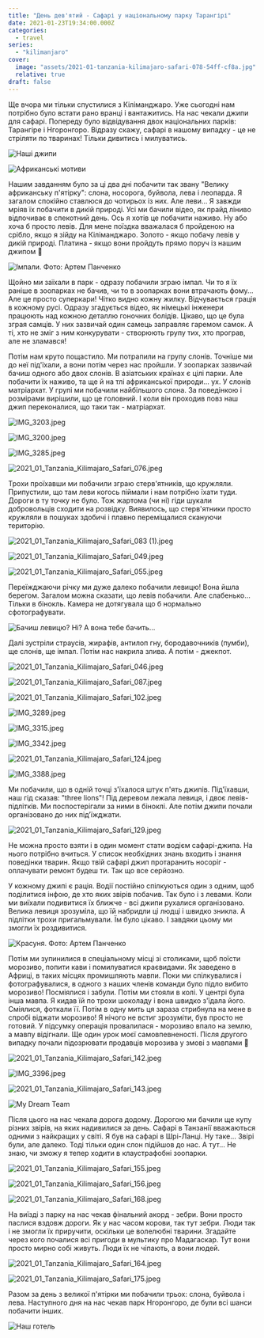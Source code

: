 ```yaml
---
title: "День дев'ятий - Сафарі у національному парку Тарангірі"
date: 2021-01-23T19:34:00.000Z
categories:
  - travel
series:
  - "kilimanjaro"
cover:
  image: "assets/2021-01-tanzania-kilimajaro-safari-078-54ff-cf8a.jpg"
  relative: true
draft: false
---
```


Ще вчора ми тільки спустилися з Кіліманджаро. Уже сьогодні нам потрібно було встати рано вранці і вантажитись. На нас чекали джипи для сафарі. Попереду було відвідування двох національних парків: Тарангіре і Нгоронгоро. Відразу скажу, сафарі в нашому випадку - це не стріляти по тваринах! Тільки дивитись і милуватись.

![Наші джипи](assets/nashi-dzhipi-4179.jpg "Наші джипи")

![Африканські мотиви](assets/afrikanski-motivi-5ce6.jpg "Африканські мотиви")

Нашим завданням було за ці два дні побачити так звану "Велику африканську п'ятірку": слона, носорога, буйвола, лева і леопарда. Я загалом спокійно ставлюся до чотирьох із них. Але леви... Я завжди мріяв їх побачити в дикій природі. Усі ми бачили відео, як прайд ліниво відпочиває в спекотний день. Ось я хотів це побачити наживо. Ну або хоча б просто левів. Для мене поїздка вважалася б пройденою на срібло, якщо я зійду на Кіліманджаро. Золото - якщо побачу левів у дикій природі. Платина - якщо вони пройдуть прямо поруч із нашим джипом 🤞

![Імпали. Фото: Артем Панченко](assets/impali-foto-artem-panchenko-fbe7.jpg "Імпали. Фото: Артем Панченко")

Щойно ми заїхали в парк - одразу побачили зграю імпал. Чи то я їх раніше в зоопарках не бачив, чи то в зоопарках вони втрачають фому... Але це просто суперкари! Чітко видно кожну жилку. Відчувається грація в кожному русі. Одразу згадується відео, як німецькі інженери працюють над кожною деталлю гоночних болідів. Цікаво, що це була зграя самців. У них зазвичай один самець заправляє гаремом самок. А ті, хто не зміг з ним конкурувати - створюють групу тих, хто програв, але не зламався!

Потім нам круто пощастило. Ми потрапили на групу слонів. Точніше ми до неї під'їхали, а вони потім через нас пройшли. У зоопарках зазвичай бачиш одного або двох слонів. В азіатських країнах є цілі парки. Але побачити їх наживо, та ще й на тлі африканської природи... ух. У слонів матріархат. У групі ми побачили найбільшого слона. За поведінкою і розмірами вирішили, що це головний. І коли він проходив повз наш джип переконалися, що таки так - матріархат.

![IMG_3203.jpeg](assets/img-3203-9804.jpg)

![IMG_3200.jpeg](assets/img-3200-0ebd.jpg)

![IMG_3285.jpeg](assets/img-3285-7196.jpg)

![2021_01_Tanzania_Kilimajaro_Safari_076.jpeg](assets/2021-01-tanzania-kilimajaro-safari-076-597b.jpg)

Трохи проїхавши ми побачили зграю стерв'ятників, що кружляли. Припустили, що там леви когось піймали і нам потрібно їхати туди. Дороги в ту точку не було. Тож жартома (чи ні) гіди шукали добровольців сходити на розвідку. Виявилось, що стерв'ятники просто кружляли в пошуках здобичі і плавно переміщалися скануючи територію.

![2021_01_Tanzania_Kilimajaro_Safari_083 (1).jpeg](assets/2021-01-tanzania-kilimajaro-safari-083-1-68a5.jpg)

![2021_01_Tanzania_Kilimajaro_Safari_049.jpeg](assets/2021-01-tanzania-kilimajaro-safari-049-4c87.jpg)

![2021_01_Tanzania_Kilimajaro_Safari_055.jpeg](assets/2021-01-tanzania-kilimajaro-safari-055-f6f5.jpg)

Переїжджаючи річку ми дуже далеко побачили левицю! Вона йшла берегом. Загалом можна сказати, що левів побачили. Але слабенько… Тільки в бінокль. Камера не дотягувала що б нормально сфотографувати.

![Бачиш левицю? Ні? А вона тебе бачить…](assets/bachish-levitsyu-ni-a-vona-tebe-bachit-dfc6.jpg "Бачиш левицю? Ні? А вона тебе бачить…")

Далі зустріли страусів, жирафів, антилоп гну, бородавочників (пумби), ще слонів, ще імпал. Потім нас накрила злива. А потім - джекпот.

![2021_01_Tanzania_Kilimajaro_Safari_046.jpeg](assets/2021-01-tanzania-kilimajaro-safari-046-23d4.jpg)

![2021_01_Tanzania_Kilimajaro_Safari_087.jpeg](assets/2021-01-tanzania-kilimajaro-safari-087-7461.jpg)

![2021_01_Tanzania_Kilimajaro_Safari_102.jpeg](assets/2021-01-tanzania-kilimajaro-safari-102-7788.jpg)

![IMG_3289.jpeg](assets/img-3289-2ca3.jpg)

![IMG_3315.jpeg](assets/img-3315-63c2.jpg)

![IMG_3342.jpeg](assets/img-3342-ba94.jpg)

![2021_01_Tanzania_Kilimajaro_Safari_124.jpeg](assets/2021-01-tanzania-kilimajaro-safari-124-d3f2.jpg)

![IMG_3388.jpeg](assets/img-3388-3afe.jpg)

Ми побачили, що в одній точці з'їхалося штук п'ять джипів. Під'їхавши, наш гід сказав: "three lions"! Під деревом лежала левиця, і двоє левів-підлітків. Ми поспостерігали за ними в біноклі. Але потім джипи почали організовано до них під'їжджати.

![2021_01_Tanzania_Kilimajaro_Safari_129.jpeg](assets/2021-01-tanzania-kilimajaro-safari-129-78d2.jpg)

Не можна просто взяти і в один момент стати водієм сафарі-джипа. На нього потрібно вчиться. У список необхідних знань входить і знання поведінки тварин. Якщо твій сафарі джип протаранить носоріг - оплачувати ремонт будеш ти. Так що все серйозно.

У кожному джипі є рація. Водії постійно спілкуються один з одним, щоб поділитися інфою, де хто яких звірів побачив. Так було і з левами. Коли ми виїхали подивитися їх ближче - всі джипи рухалися організовано. Велика левиця зрозуміла, що їй набридли ці людці і швидко зникла. А підлітки трохи пригальмували. Їм було цікаво. І завдяки цьому ми змогли їх роздивитися.

![Красуня. Фото: Артем Панченко](assets/krasunya-foto-artem-panchenko-ab5e.jpg "Красуня. Фото: Артем Панченко")

Потім ми зупинилися в спеціальному місці зі столиками, щоб поїсти морозиво, попити кави і помилуватися краєвидами. Як заведено в Африці, в таких місцях промишляють мавпи. Поки ми спілкувалися і фотографувалися, в одного з наших членів команди було підло вибито морозиво! Посміялися і забули. Потім ми стояли в колі. У центрі була інша мавпа. Я кидав їй по трохи шоколаду і вона швидко з'їдала його. Сміялися, фоткали її. Потім в одну мить ця зараза стрибнула на мене в спробі віджати морозиво! Я нічого не встиг зрозуміти, був просто не готовий. У підсумку операція провалилася - морозиво впало на землю, а мавпу відігнали. Ще один урок моєї самовпевненості. Після другого випадку почали підозрювати продавців морозива у змові з мавпами 🙂

![2021_01_Tanzania_Kilimajaro_Safari_142.jpeg](assets/2021-01-tanzania-kilimajaro-safari-142-18bb.jpg)

![IMG_3396.jpeg](assets/img-3396-1114.jpg)

![2021_01_Tanzania_Kilimajaro_Safari_143.jpeg](assets/2021-01-tanzania-kilimajaro-safari-143-7306.jpg)

![My Dream Team](assets/my-dream-team-e415.jpg "My Dream Team")

Після цього на нас чекала дорога додому. Дорогою ми бачили ще купу різних звірів, на яких надивилися за день. Сафарі в Танзанії вважаються одними з найкращих у світі. Я був на сафарі в Шрі-Ланці. Ну таке... Звірі були, але далеко. Тоді тільки один слон підійшов до нас. А тут... Не знаю, чи зможу я тепер ходити в клаустрафобні зоопарки.

![2021_01_Tanzania_Kilimajaro_Safari_155.jpeg](assets/2021-01-tanzania-kilimajaro-safari-155-64e1.jpg)

![2021_01_Tanzania_Kilimajaro_Safari_156.jpeg](assets/2021-01-tanzania-kilimajaro-safari-156-9b1e.jpg)

![2021_01_Tanzania_Kilimajaro_Safari_168.jpeg](assets/2021-01-tanzania-kilimajaro-safari-168-390d.jpg)

На виїзді з парку на нас чекав фінальний акорд - зебри. Вони просто паслися вздовж дороги. Як у нас часом корови, так тут зебри. Люди так і не змогли їх приручити, оскільки це волелюбні тварини. Згадайте через кого почалися всі пригоди в мультику про Мадагаскар. Тут вони просто мирно собі живуть. Люди їх не чіпають, а вони людей.

![2021_01_Tanzania_Kilimajaro_Safari_164.jpeg](assets/2021-01-tanzania-kilimajaro-safari-164-de33.jpg)

![2021_01_Tanzania_Kilimajaro_Safari_175.jpeg](assets/2021-01-tanzania-kilimajaro-safari-175-2024.jpg)

Разом за день з великої п'ятірки ми побачили трьох: слона, буйвола і лева. Наступного дня на нас чекав парк Нгоронгоро, де були всі шанси побачити інших.

![Наш готель](assets/nash-gotel-91d6.jpg "Наш готель")
